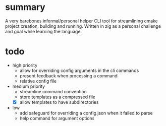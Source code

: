 # summary
A very barebones informal/personal helper CLI tool
for streamlining cmake project creation, building and running.
Written in zig as a personal challenge and goal while learning the language.
# todo
* high priority
    * allow for overriding config arguments in the cli commands
    * present feedback when processing a command
    * relative config file
* medium priority
    * streamline command convention
    * store templates as a compressed file
    - [x] allow templates to have subdirectories
* low
    * add safeguard for overriding a config.json when it failed to parse
    * help command for argument options
